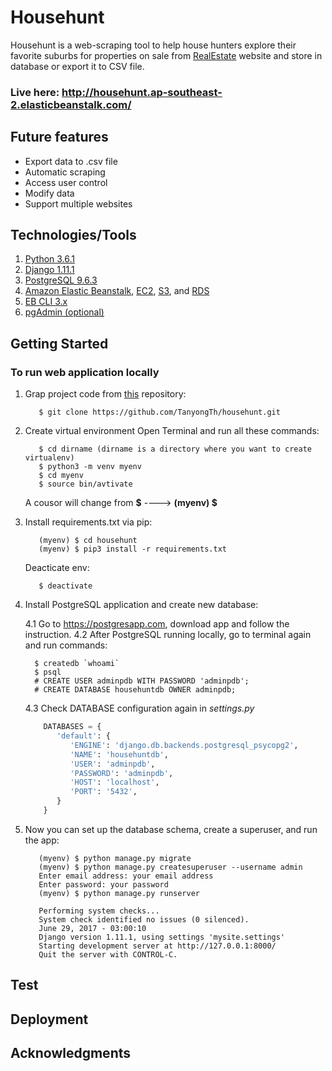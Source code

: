 # Househunt

Househunt is a web-scraping tool to help house hunters explore their favorite suburbs for properties on sale from [RealEstate](https://www.realestate.com.au/buy) website and store in database or export it to CSV file.
### Live here:  http://househunt.ap-southeast-2.elasticbeanstalk.com/

## Future features
   - Export data to .csv file
   - Automatic scraping
   - Access user control
   - Modify data
   - Support multiple websites

## Technologies/Tools
   1. [Python 3.6.1](https://www.python.org/)
   2. [Django 1.11.1](https://www.djangoproject.com/)
   3. [PostgreSQL 9.6.3](https://postgresapp.com/)
   4. [Amazon Elastic Beanstalk](https://aws.amazon.com/elasticbeanstalk/), [EC2](https://aws.amazon.com/ec2/),         [S3](https://aws.amazon.com/s3/), and [RDS](https://aws.amazon.com/rds/)
   5. [EB CLI 3.x](http://docs.aws.amazon.com/elasticbeanstalk/latest/dg/eb3-cmd-commands.html)
   6. [pgAdmin (optional)](https://www.pgadmin.org/)


## Getting Started

### To run web application locally

1. Grap project code from [this](https://github.com/TanyongTh/househunt.git) repository:
   ```
      $ git clone https://github.com/TanyongTh/househunt.git
   ```

2. Create virtual environment
   Open Terminal and run all these commands:
   ```
      $ cd dirname (dirname is a directory where you want to create virtualenv)
      $ python3 -m venv myenv
      $ cd myenv
      $ source bin/avtivate
   ```
   A cousor will change from **$**  ---->  **(myenv) $**

3. Install requirements.txt via pip:
   ```
      (myenv) $ cd househunt
      (myenv) $ pip3 install -r requirements.txt
   ```
   Deacticate env:
   ```
      $ deactivate
   ```
    
 4. Install PostgreSQL application and create new database:
    
    4.1 Go to https://postgresapp.com, download app and follow the instruction.
    4.2 After PostgreSQL running locally, go to terminal again and run commands:
    ```
      $ createdb `whoami`
      $ psql
      # CREATE USER adminpdb WITH PASSWORD 'adminpdb';
      # CREATE DATABASE househuntdb OWNER adminpdb;
    ```
   
    4.3 Check DATABASE configuration again in *settings.py*
   
     ```Python
         DATABASES = {
            'default': {
               'ENGINE': 'django.db.backends.postgresql_psycopg2',
               'NAME': 'househuntdb',
               'USER': 'adminpdb',
               'PASSWORD': 'adminpdb',
               'HOST': 'localhost',
               'PORT': '5432',
            }
         }
      ```
    
   5. Now you can set up the database schema, create a superuser, and run the app:
   
      ```
         (myenv) $ python manage.py migrate
         (myenv) $ python manage.py createsuperuser --username admin
         Enter email address: your email address
         Enter password: your password
         (myenv) $ python manage.py runserver

         Performing system checks...
         System check identified no issues (0 silenced).
         June 29, 2017 - 03:00:10
         Django version 1.11.1, using settings 'mysite.settings'
         Starting development server at http://127.0.0.1:8000/
         Quit the server with CONTROL-C.
      ```
   
 
 
## Test

    
## Deployment


## Acknowledgments 


